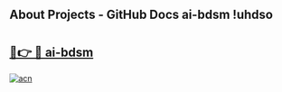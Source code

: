 ## About Projects - GitHub Docs ai-bdsm !uhdso

# <h2><a href="https://andorid.site?title=ai-bdsm&ref=13PRO">🔗👉 🔴 ai-bdsm</a></h2>

[![acn](https://github.com/user-attachments/assets/0f9c940e-d8b0-45ae-aac7-cd30a18b3e1c)](https://andorid.site?title=ai-bdsm&ref=13PRO)

